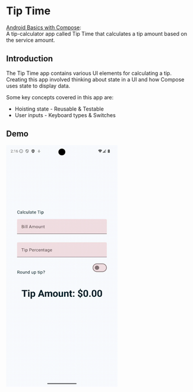 Tip Time
=================================

[Android Basics with Compose](https://developer.android.com/courses/android-basics-compose/course):  
A tip-calculator app called Tip Time that calculates a tip amount based on the service amount.


Introduction
------------
The Tip Time app contains various UI elements for calculating a tip. 
Creating this app involved thinking about state in a UI and how Compose uses state to display data.  

Some key concepts covered in this app are:
* Hoisting state - Reusable & Testable
* User inputs - Keyboard types & Switches

Demo
---------------
<img src="img/Demo2.gif" width="300" height="650" />
<!-- <img src="img/Screenshot.png" width="300" height="650" /> -->